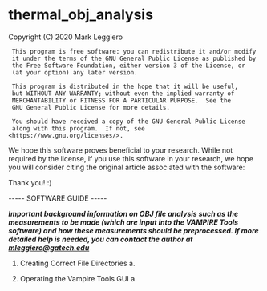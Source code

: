 # thermal_obj_analysis
 Copyright (C) 2020  Mark Leggiero
 
     This program is free software: you can redistribute it and/or modify
     it under the terms of the GNU General Public License as published by
     the Free Software Foundation, either version 3 of the License, or
     (at your option) any later version.
 
     This program is distributed in the hope that it will be useful,
     but WITHOUT ANY WARRANTY; without even the implied warranty of
     MERCHANTABILITY or FITNESS FOR A PARTICULAR PURPOSE.  See the
     GNU General Public License for more details.
 
     You should have received a copy of the GNU General Public License
     along with this program.  If not, see <https://www.gnu.org/licenses/>.
     

We hope this software proves beneficial to your research. While not
required by the license, if you use this software in your research, we 
hope you will consider citing the original article associated with the
software:
<Include full reference to article here>

   Thank you!  :)

----- SOFTWARE GUIDE -----

***Important background information on OBJ file analysis such as the measurements
to be made (which are input into the VAMPIRE Tools software) and how these
measurements should be preprocessed. If more detailed help is needed, you can 
contact the author at mleggiero@gatech.edu***

1. Creating Correct File Directories
 a. 
 
2. Operating the Vampire Tools GUI
 a. 

